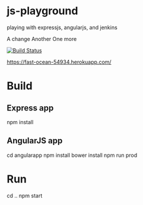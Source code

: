 # js-playground
playing with expressjs, angularjs, and jenkins

A change
Another
One more

[![Build Status](http://ec2-107-23-17-19.compute-1.amazonaws.com:8080/buildStatus/icon?job=js-playground)](http://ec2-107-23-17-19.compute-1.amazonaws.com:8080/buildStatus/icon?job=js-playground)

https://fast-ocean-54934.herokuapp.com/

# Build

## Express app
npm install

## AngularJS app
cd angularapp
npm install
bower install
npm run prod

# Run
cd ..
npm start